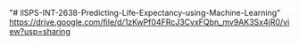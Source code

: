 "# llSPS-INT-2638-Predicting-Life-Expectancy-using-Machine-Learning" 
https://drive.google.com/file/d/1zKwPf04FRcJ3CvxFQbn_mv9AK3Sx4jR0/view?usp=sharing
